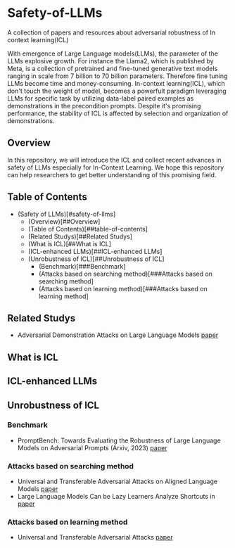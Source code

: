 # Safety-of-LLMs

A collection of papers and resources about adversarial robustness of In context learning(ICL)

With emergence of Large Language models(LLMs), the parameter of the LLMs explosive growth. For instance the Llama2, which is published by Meta, is a collection of pretrained and fine-tuned generative text models ranging in scale from 7 billion to 70 billion parameters. Therefore fine tuning LLMs become time and money-consuming. In-context learning(ICL), which don't touch the weight of model, becomes a powerfult paradigm leveraging LLMs for specific task by utilizing data-label paired examples as demonstrations in the precondition prompts. Despite it's promising performance, the stability of ICL is affected by selection and organization of demonstrations.

## Overview
In this repository, we will introduce the ICL and collect recent advances in safety of LLMs especially for In-Context Learning. 
We hope this repository can help researchers to get better understanding of this promising field.

## Table of Contents
* (Safety of LLMs)[#safety-of-llms]
    * (Overview)[##Overview]
    * (Table of Contents)[##table-of-contents]
    * (Related Studys)[##Related Studys]
    * (What is ICL)[##What is ICL]
    * (ICL-enhanced LLMs)[##ICL-enhanced LLMs]
    * (Unrobustness of ICL)[##Unrobustness of ICL]
        * (Benchmark)[###Benchmark]
        * (Attacks based on searching method)[###Attacks based on searching method]
        * (Attacks based on learning method)[###Attacks based on learning method]

## Related Studys
* Adversarial Demonstration Attacks on Large Language Models [paper](https://arxiv.org/pdf/2305.14950.pdf)

## What is ICL

## ICL-enhanced LLMs

## Unrobustness of ICL

### Benchmark 
* PromptBench: Towards Evaluating the Robustness of Large Language Models on Adversarial Prompts (Arxiv, 2023) [paper](https://arxiv.org/pdf/2306.04528.pdf)
### Attacks based on searching method
* Universal and Transferable Adversarial Attacks on Aligned Language Models [paper](https://arxiv.org/pdf/2307.15043.pdf)
* Large Language Models Can be Lazy Learners Analyze Shortcuts in [paper](https://arxiv.org/pdf/2305.17256.pdf)
### Attacks based on learning method
* Universal and Transferable Adversarial Attacks [paper](https://arxiv.org/pdf/2307.15043.pdf)


    

